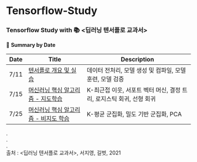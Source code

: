 # Tensorflow-Study
### Tensorflow Study with :books: <딥러닝 텐서플로 교과서>

📁 **Summary by Date**

Date|Title|Description
---|---|---
7/11|[텐서플로 개요 및 실습](https://github.com/GodJiLee/Tensorflow-Study/blob/8e001e0b8fe98b0e40896967ea2d0204c4829518/7/11_%EB%94%A5%EB%9F%AC%EB%8B%9D%ED%85%90%EC%84%9C%ED%94%8C%EB%A1%9C%EA%B5%90%EA%B3%BC%EC%84%9C_ch2.ipynb)|데이터 전처리, 모델 생성 및 컴파일, 모델 훈련, 모델 검증
7/15|[머신러닝 핵심 알고리즘 - 지도학습](https://github.com/GodJiLee/Tensorflow-Study/blob/8e001e0b8fe98b0e40896967ea2d0204c4829518/7/15_%EB%94%A5%EB%9F%AC%EB%8B%9D%ED%85%90%EC%84%9C%ED%94%8C%EB%A1%9C%EA%B5%90%EA%B3%BC%EC%84%9C_ch3.ipynb)|K-최근접 이웃, 서포트 벡터 머신, 결정 트리, 로지스틱 회귀, 선형 회귀
7/25|[머신러닝 핵심 알고리즘 - 비지도 학습](https://github.com/GodJiLee/Tensorflow-Study/blob/8e001e0b8fe98b0e40896967ea2d0204c4829518/7/25_%EB%94%A5%EB%9F%AC%EB%8B%9D%ED%85%90%EC%84%9C%ED%94%8C%EB%A1%9C%EA%B5%90%EA%B3%BC%EC%84%9C_ch3&4.ipynb) |K-평균 군집화, 밀도 기반 군집화, PCA
.    
.   
.    
출처 : <딥러닝 텐서플로 교과서>, 서지영, 길벗, 2021
